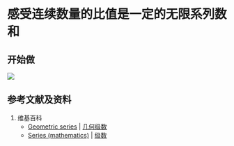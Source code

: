 # 感受连续数量的比值是一定的无限系列数和

## 开始做

![](/images/积分/无限系列数和/感受连续数量的比值是一定的无限系列数和/1a1.jpg)

## 参考文献及资料

1. 维基百科
	- [Geometric series](https://en.wikipedia.org/wiki/Geometric_series) |  [几何级数](https://zh.wikipedia.org/wiki/%E5%B9%BE%E4%BD%95%E7%B4%9A%E6%95%B8) 
	- [Series (mathematics)](https://en.wikipedia.org/wiki/Series_(mathematics)) | [级数](https://zh.wikipedia.org/wiki/%E7%BA%A7%E6%95%B0) 